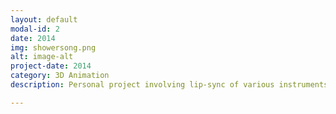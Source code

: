 ```yaml
---
layout: default
modal-id: 2
date: 2014
img: showersong.png
alt: image-alt
project-date: 2014
category: 3D Animation
description: Personal project involving lip-sync of various instruments and singer. <a href="https://www.youtube.com/watch?v=0gTTjB9lWT4&list=UUZHrE_MaODiS49ys7GiR-Mg">Full video available here.</a>

---
```

